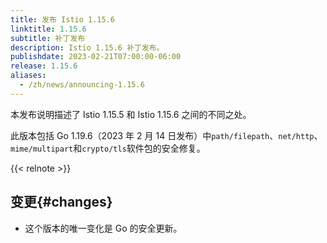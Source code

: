 ```yaml
---
title: 发布 Istio 1.15.6
linktitle: 1.15.6
subtitle: 补丁发布
description: Istio 1.15.6 补丁发布。
publishdate: 2023-02-21T07:00:00-06:00
release: 1.15.6
aliases:
  - /zh/news/announcing-1.15.6
---
```


本发布说明描述了 Istio 1.15.5 和 Istio 1.15.6 之间的不同之处。

此版本包括 Go 1.19.6（2023 年 2 月 14 日发布）中`path/filepath`、`net/http`、`mime/multipart`和`crypto/tls`软件包的安全修复。

{{< relnote >}}

## 变更{#changes}

- 这个版本的唯一变化是 Go 的安全更新。
